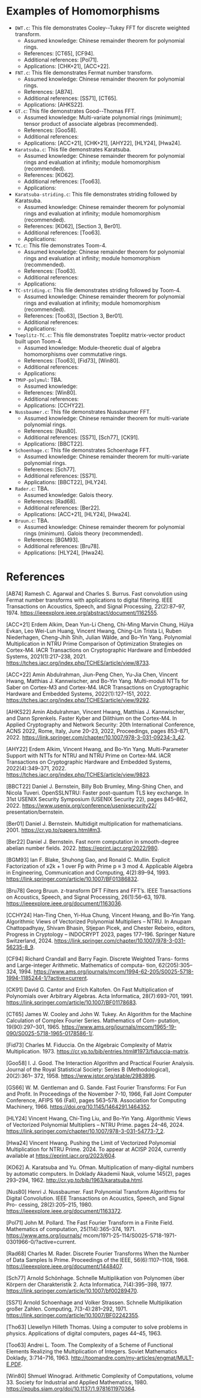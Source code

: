 
# Examples of Homomorphisms

- `DWT.c`: This file demonstrates Cooley--Tukey FFT for discrete weighted transform.
    - Assumed knowledge: Chinese remainder theorem for polynomial rings.
    - References: [CT65], [CF94].
    - Additional references: [Pol71].
    - Applications: [CHK+21], [ACC+22].
- `FNT.c`: This file demonstrates Fermat number transform.
    - Assumed knowledge: Chinese remainder theorem for polynomial rings.
    - References: [AB74].
    - Additional references: [SS71], [CT65].
    - Applications: [AHKS22].
- `GT.c`: This file demonstrates Good--Thomas FFT.
    - Assumed knowledge: Multi-variate polynomial rings (minimum); tensor product of associate algebras (recommended).
    - References: [Goo58].
    - Additional references:
    - Applications: [ACC+21], [CHK+21], [AHY22], [HLY24], [Hwa24].
- `Karatsuba.c`: This file demonstrates Karatsuba.
    - Assumed knowledge: Chinese remainder theorem for polynomial rings and evaluation at infinity; module homomorphism (recommended).
    - References: [KO62].
    - Additional references: [Too63].
    - Applications:
- `Karatsuba-striding.c`: This file demonstrates striding followed by Karatsuba.
    - Assumed knowledge: Chinese remainder theorem for polynomial rings and evaluation at infinity; module homomorphism (recommended).
    - References: [KO62], [Section 3, Ber01].
    - Additional references: [Too63].
    - Applications:
- `TC.c`: This file demonstrates Toom-4.
    - Assumed knowledge: Chinese remainder theorem for polynomial rings and evaluation at infinity; module homomorphism (recommended).
    - References: [Too63].
    - Additional references:
    - Applications:
- `TC-striding.c`: This file demonstrates striding followed by Toom-4.
    - Assumed knowledge: Chinese remainder theorem for polynomial rings and evaluation at infinity; module homomorphism (recommended).
    - References: [Too63], [Section 3, Ber01].
    - Additional references:
    - Applications:
- `Toeplitz-TC.c`: This file demonstrates Toeplitz matrix-vector product built upon Toom-4.
    - Assumed knowledge: Module-theoretic dual of algebra homomorphisms over commutative rings.
    - References: [Too63], [Fid73], [Win80].
    - Additional references:
    - Applications:
- `TMVP-polymul`: TBA.
    - Assumed knowledge:
    - References: [Win80].
    - Additional references:
    - Applications: [CCHY22].
- `Nussbaumer.c`: This file demonstrates Nussbaumer FFT.
    - Assumed knowledge: Chinese remainder theorem for multi-variate polynomial rings.
    - References: [Nus80].
    - Additional references: [SS71], [Sch77], [CK91].
    - Applications: [BBCT22].
- `Schoenhage.c`: This file demonstrates Schoenhage FFT.
    - Assumed knowledge: Chinese remainder theorem for multi-variate polynomial rings.
    - References: [Sch77].
    - Additional references: [SS71].
    - Applications: [BBCT22], [HLY24].
- `Rader.c`: TBA.
    - Assumed knowledge: Galois theory.
    - References: [Rad68].
    - Additional references: [Ber22].
    - Applications: [ACC+21], [HLY24], [Hwa24].
- `Bruun.c`: TBA.
    - Assumed knowledge: Chinese remainder theorem for polynomial rings (minimum). Galois theory (recommended).
    - References: [BGM93].
    - Additional references: [Bru78].
    - Applications: [HLY24], [Hwa24].

# References

[AB74]
Ramesh C. Agarwal and Charles S. Burrus. Fast convolution using Fermat number transforms with applications to digital filtering. IEEE Transactions on Acoustics, Speech, and Signal Processing, 22(2):87–97, 1974. https://ieeexplore.ieee.org/abstract/document/1162555.

[ACC+21]
Erdem Alkim, Dean Yun-Li Cheng, Chi-Ming Marvin Chung, Hülya Evkan, Leo Wei-Lun Huang, Vincent Hwang, Ching-Lin Trista Li, Ruben Niederhagen, Cheng-Jhih Shih, Julian Wälde, and Bo-Yin Yang. Polynomial Multiplication in NTRU Prime Comparison of Optimization Strategies on Cortex-M4. IACR Transactions on Cryptographic Hardware and Embedded Systems, 2021(1):217–238, 2021. https://tches.iacr.org/index.php/TCHES/article/view/8733.

[ACC+22]
Amin Abdulrahman, Jiun-Peng Chen, Yu-Jia Chen, Vincent Hwang, Matthias J. Kannwischer, and Bo-Yin Yang. Multi-moduli NTTs for Saber on Cortex-M3 and Cortex-M4. IACR Transactions on Cryptographic Hardware and Embedded Systems, 2022(1):127–151, 2022. https://tches.iacr.org/index.php/TCHES/article/view/9292.

[AHKS22]
Amin Abdulrahman, Vincent Hwang, Matthias J. Kannwischer, and Dann Sprenkels. Faster Kyber and Dilithium on the Cortex-M4. In Applied Cryptography and Network Security: 20th International Conference, ACNS 2022, Rome, Italy, June 20–23, 2022, Proceedings, pages 853–871, 2022. https://link.springer.com/chapter/10.1007/978-3-031-09234-3_42.

[AHY22]
Erdem Alkim, Vincent Hwang, and Bo-Yin Yang. Multi-Parameter Support with NTTs for NTRU and NTRU Prime on Cortex-M4. IACR Transactions on Cryptographic Hardware and Embedded Systems, 2022(4):349–371, 2022. https://tches.iacr.org/index.php/TCHES/article/view/9823.

[BBCT22]
Daniel J. Bernstein, Billy Bob Brumley, Ming-Shing Chen, and Nicola Tuveri. OpenSSLNTRU: Faster post-quantum TLS key exchange. In 31st USENIX Security Symposium (USENIX Security 22), pages 845–862, 2022. https://www.usenix.org/conference/usenixsecurity22/ presentation/bernstein.

[Ber01]
Daniel J. Bernstein. Multidigit multiplication for mathematicians. 2001. https://cr.yp.to/papers.html#m3.

[Ber22]
Daniel J. Bernstein. Fast norm computation in smooth-degree abelian number fields. 2022. https://eprint.iacr.org/2022/980.

[BGM93]
Ian F. Blake, Shuhong Gao, and Ronald C. Mullin. Explicit Factorization of x2k + 1 over Fp with Prime p ≡ 3 mod 4. Applicable Algebra in Engineering, Communication and Computing, 4(2):89–94, 1993. https://link.springer.com/article/10.1007/BF01386832.

[Bru78]
Georg Bruun. z-transform DFT Filters and FFT’s. IEEE Transactions on Acoustics, Speech, and Signal Processing, 26(1):56–63, 1978. https://ieeexplore.ieee.org/document/1163036.

[CCHY24]
Han-Ting Chen, Yi-Hua Chung, Vincent Hwang, and Bo-Yin Yang. Algorithmic Views of Vectorized Polynomial Multipliers – NTRU. In Anupam Chattopadhyay, Shivam Bhasin, Stjepan Picek, and Chester Rebeiro, editors, Progress in Cryptology – INDOCRYPT 2023, pages 177–196. Springer Nature Switzerland, 2024. https://link.springer.com/chapter/10.1007/978-3-031-56235-8_9.

[CF94]
Richard Crandall and Barry Fagin. Discrete Weighted Trans- forms and Large-integer Arithmetic. Mathematics of computa- tion, 62(205):305–324, 1994. https://www.ams.org/journals/mcom/1994-62-205/S0025-5718-1994-1185244-1/?active=current.

[CK91]
David G. Cantor and Erich Kaltofen. On Fast Multiplication of Polynomials over Arbitrary Algebras. Acta Informatica, 28(7):693–701, 1991. https://link.springer.com/article/10.1007/BF01178683.

[CT65]
James W. Cooley and John W. Tukey. An Algorithm for the Machine Calculation of Complex Fourier Series. Mathematics of Com- putation, 19(90):297–301, 1965. https://www.ams.org/journals/mcom/1965-19-090/S0025-5718-1965-0178586-1/.

[Fid73]
Charles M. Fiduccia. On the Algebraic Complexity of Matrix Multiplication.
1973. https://cr.yp.to/bib/entries.html#1973/fiduccia-matrix.

[Goo58]
I. J. Good. The Interaction Algorithm and Practical Fourier Analysis. Journal of the Royal Statistical Society: Series B (Methodological), 20(2):361– 372, 1958. https://www.jstor.org/stable/2983896.

[GS66]
W. M. Gentleman and G. Sande. Fast Fourier Transforms: For Fun and Profit. In Proceedings of the November 7-10, 1966, Fall Joint Computer Conference, AFIPS ’66 (Fall), pages 563–578. Association for Computing
Machinery, 1966. https://doi.org/10.1145/1464291.1464352.

[HLY24]
Vincent Hwang, Chi-Ting Liu, and Bo-Yin Yang. Algorithmic Views of Vectorized Polynomial Multipliers – NTRU Prime. pages 24–46, 2024. https://link.springer.com/chapter/10.1007/978-3-031-54773-7_2.

[Hwa24]
Vincent Hwang. Pushing the Limit of Vectorized Polynomial Multiplication for NTRU Prime. 2024. To appear at ACISP 2024, currently available at https://eprint.iacr.org/2023/604.

[KO62]
A. Karatsuba and Yu. Ofman. Multiplication of many-digital numbers by automatic computers. In Doklady Akademii Nauk, volume 145(2), pages 293–294, 1962. http://cr.yp.to/bib/1963/karatsuba.html.

[Nus80]
Henri J. Nussbaumer. Fast Polynomial Transform Algorithms for Digital Convolution. IEEE Transactions on Acoustics, Speech, and Signal Pro- cessing, 28(2):205–215, 1980. https://ieeexplore.ieee.org/document/1163372.

[Pol71]
John M. Pollard. The Fast Fourier Transform in a Finite Field. Mathematics of computation, 25(114):365–374, 1971. https://www.ams.org/journals/ mcom/1971-25-114/S0025-5718-1971-0301966-0/?active=current.

[Rad68]
Charles M. Rader. Discrete Fourier Transforms When the Number of Data Samples Is Prime. Proceedings of the IEEE, 56(6):1107–1108, 1968. https://ieeexplore.ieee.org/document/1448407.

[Sch77]
Arnold Schönhage. Schnelle Multiplikation von Polynomen über Körpern der Charakteristik 2. Acta Informatica, 7(4):395–398, 1977. https://link.springer.com/article/10.1007/bf00289470.

[SS71]
Arnold Schoenhage and Volker Strassen. Schnelle Multiplikation großer Zahlen. Computing, 7(3-4):281–292, 1971. https://link.springer.com/article/10.1007/BF02242355.

[Tho63]
Llewellyn Hilleth Thomas. Using a computer to solve problems in physics. Applications of digital computers, pages 44–45, 1963.

[Too63]
Andrei L. Toom. The Complexity of a Scheme of Functional Elements Realizing the Multiplication of Integers. Soviet Mathematics Doklady, 3:714–716, 1963. http://toomandre.com/my-articles/engmat/MULT-E.PDF.

[Win80]
Shmuel Winograd. Arithmetic Complexity of Computations, volume 33. Society for Industrial and Applied Mathematics, 1980. https://epubs.siam.org/doi/10.1137/1.9781611970364.




